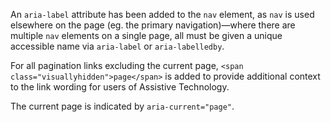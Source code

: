 An `aria-label` attribute has been added to the `nav` element, as `nav` is used elsewhere on the page (eg. the primary navigation)—where there are multiple `nav` elements on a single page, all must be given a unique accessible name via `aria-label` or `aria-labelledby`.

For all pagination links excluding the current page, `<span class="visuallyhidden">page</span>` is added to provide additional context to the link wording for users of Assistive Technology.

The current page is indicated by `aria-current="page"`.